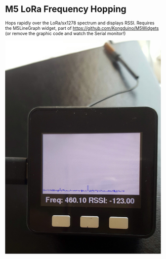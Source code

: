 # M5 LoRa Frequency Hopping
Hops rapidly over the LoRa/sx1278 spectrum and displays RSSI.
Requires the M5LineGraph widget, part of https://github.com/Kongduino/M5Widgets (or remove the graphic code and watch the Serial monitor!)

![photo](dOBXZ9b2.jpg)